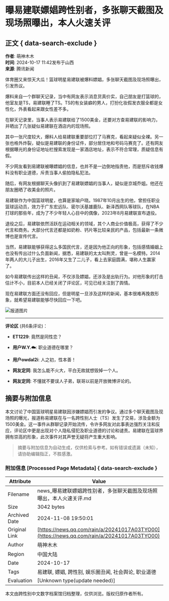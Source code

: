 # 曝易建联嫖娼跨性别者，多张聊天截图及现场照曝出，本人火速关评

## 正文 { data-search-exclude }


**作者**: 萌神木木  
**时间**: 2024-10-17 11:42发布于山西  
**来源**: 腾讯新闻

体育圈又来惊天大瓜！篮球明星易建联被爆料嫖娼，多张聊天截图及现场照曝出，引发热议。

爆料来自一个群聊天记录，当中有网友表示消息货真价实，自己朋友是打篮球的，他室友是TS，易建联睡了TS。TS的有女装癖的男人，打扮化妆假发衣服全都是女性化，外表看起来跟女性差不多。

在聊天记录里，当事人表示易建联给了1500美金，还要对方查易建联的影响力，并晒出了几张疑似易建联在酒店内的现场照。

其中一张尺度较大，爆料人给易建联重要部位打了马赛克，看起来疑似全裸。另一张也格外炸裂，疑似是易建联的身份证件，部分居住地和号码马赛克了。还有网友根据曝光的身份证地址栏搜索发现是一家酒店地址，表示不符合常理，质疑信息有假。

不少网友看到易建联被曝嫖娼的信息，也并不是一边倒地指责他，而是怒斥收钱爆料没有职业道德，斥责当事人偷拍隐私犯法。

随后，有网友根据聊天头像扒到了易建联嫖娼的当事人，疑似是京城乔姐。他还在朋友圈晒了收美金的照片。

易建联作为中国篮球明星，也算是家喻户晓。1987年10月出生的他，曾担任职业篮球运动员，效力于广东宏远队、密尔沃基雄鹿队、新泽西网队等球队，在NBA打球的那些年，成为了不少年轻人心目中的偶像，2023年8月易建联宣布退役。

退役之后，易建联依然活跃在运动相关的领域，其个人商业价值极高，获得了不少代言和商务。大部分代言还都是如奶粉、钙片等比较亲民的产品，包括最新一条微博也是宣传代言。

当然，易建联能够获得这么多国民代言，还是因为他正向的形象，包括感情婚姻上也没有传出过什么负面新闻，据悉，易建联的太太叫荆灵，曾是一名模特。2014年两人的大儿子出生，2016年又生了二儿子，看上去家庭圆满，堪称人生赢家了。

如今易建联传出这样的丑闻，不仅涉及嫖娼，还涉及是出轨行为。对他形象的打击估计不小，目前本人已经关闭了评论区，可见已经关注到了舆情。

现在易建联方面还没有回应，但是明星一旦涉及这样的新闻，基本很难再挽救形象，就希望易建联能够尽快回应一下吧。

![报道图片](https://inews.gtimg.com/newsapp_bt/0/1012205723968_6694/0)

---

**评论区** (共6条评论)：

- **ET1229**: 竟然是同性恋？
  
- **用户W.Y.☁️**: 职业道德在哪里？
  
- **用户owdal2i**: 人之初，性本善！
  
- **网友定同**: 我怎么能不火大，平白无故就想毁掉一个人。
  
- **网友定同**: 不懂就不要误人子弟，联哥以前是开放微博评论的。
<!-- tcd_original_link https://news.qq.com/rain/a/20241017A03TYO00 -->
## 摘要与附加信息

<!-- tcd_abstract -->
本文讨论了中国篮球明星易建联因涉嫌嫖娼而引发的争议。通过多个聊天截图及现场照的曝光，报道称易建联在与一名跨性别人士（TS）发生了交易，涉及金额为1500美金。这一事件从群聊记录开始流传，令许多网友对此事表达强烈关注和反应，评论区中更是出现对个人隐私侵犯及职业道德的讨论和谴责。易建联在篮球界拥有崇高的形象，此次事件对其声誉无疑将产生重大影响。
<!-- tcd_abstract_end -->

> 摘要与附加信息为自动生成，仅供检索与参考。如有错误或遗漏（未知），请协助编辑指正，不胜感激。

### 附加信息 [Processed Page Metadata] { data-search-exclude }

| Attribute       | Value                                  |
|-----------------|----------------------------------------|
| Filename        | news_曝易建联嫖娼跨性别者，多张聊天截图及现场照曝出，本人火速关评.md                             |
| Size            | 3042 bytes                           |
| Archived Date   | 2024-11-08 19:50:01                             |
| Original Link   | [https://news.qq.com/rain/a/20241017A03TYO00](https://news.qq.com/rain/a/20241017A03TYO00)                       |
| Author          | 萌神木木                               |
| Region          | 中国大陆                               |
| Date            | 2024-10-17                                 |
| Tags            | 易建联, 嫖娼, 跨性别, 娱乐圈丑闻, 社会舆论, 职业道德                                 |
| Evaluation            | [Unknown type(update needed)]                                 |
<!-- tcd_table_end -->

本文由跨性别中文数字档案馆归档整理，仅供浏览。版权归原作者所有。
